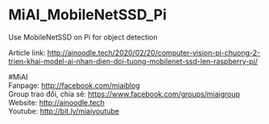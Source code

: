 # MiAI_MobileNetSSD_Pi
Use MobileNetSSD on Pi for object detection

Article link: http://ainoodle.tech/2020/02/20/computer-vision-pi-chuong-2-trien-khai-model-ai-nhan-dien-doi-tuong-mobilenet-ssd-len-raspberry-pi/

#MìAI <br>
Fanpage: http://facebook.com/miaiblog<br>
Group trao đổi, chia sẻ: https://www.facebook.com/groups/miaigroup<br>
Website: http://ainoodle.tech<br>
Youtube: http://bit.ly/miaiyoutube<br>
